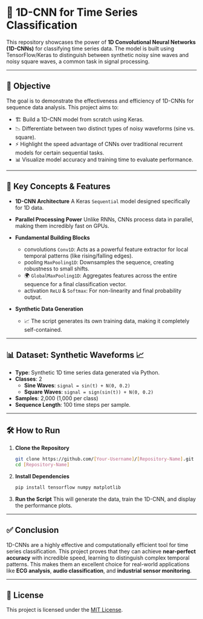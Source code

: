 # 🌊 1D-CNN for Time Series Classification

This repository showcases the power of **1D Convolutional Neural Networks (1D-CNNs)** for classifying time series data. The model is built using TensorFlow/Keras to distinguish between synthetic noisy sine waves and noisy square waves, a common task in signal processing.

---

## 🌟 Objective

The goal is to demonstrate the effectiveness and efficiency of 1D-CNNs for sequence data analysis. This project aims to:

- 🏗️ Build a 1D-CNN model from scratch using Keras.
- 📉 Differentiate between two distinct types of noisy waveforms (sine vs. square).
- ⚡ Highlight the speed advantage of CNNs over traditional recurrent models for certain sequential tasks.
- 📊 Visualize model accuracy and training time to evaluate performance.

---

## 🚀 Key Concepts & Features

- **1D-CNN Architecture**
  A Keras `Sequential` model designed specifically for 1D data.

- **Parallel Processing Power**
  Unlike RNNs, CNNs process data in parallel, making them incredibly fast on GPUs.

- **Fundamental Building Blocks**
  -  convolutions `Conv1D`: Acts as a powerful feature extractor for local temporal patterns (like rising/falling edges).
  - pooling `MaxPooling1D`: Downsamples the sequence, creating robustness to small shifts.
  - 🌍 `GlobalMaxPooling1D`: Aggregates features across the entire sequence for a final classification vector.
  - activation `ReLU` & `Softmax`: For non-linearity and final probability output.

- **Synthetic Data Generation**
  - 📈 The script generates its own training data, making it completely self-contained.

---

## 📊 Dataset: Synthetic Waveforms 📈

- **Type**: Synthetic 1D time series data generated via Python.
- **Classes**: 2
  - **Sine Waves**: `signal = sin(t) + N(0, 0.2)`
  - **Square Waves**: `signal = sign(sin(t)) + N(0, 0.2)`
- **Samples**: 2,000 (1,000 per class)
- **Sequence Length**: 100 time steps per sample.

---

## 🛠️ How to Run

1.  **Clone the Repository**
    ```bash
    git clone https://github.com/[Your-Username]/[Repository-Name].git
    cd [Repository-Name]
    ```

2.  **Install Dependencies**
    ```bash
    pip install tensorflow numpy matplotlib
    ```

3.  **Run the Script**
    This will generate the data, train the 1D-CNN, and display the performance plots.

---

## ✅ Conclusion

1D-CNNs are a highly effective and computationally efficient tool for time series classification. This project proves that they can achieve **near-perfect accuracy** with incredible speed, learning to distinguish complex temporal patterns. This makes them an excellent choice for real-world applications like **ECG analysis**, **audio classification**, and **industrial sensor monitoring**.

---

## 📄 License

This project is licensed under the [MIT License](LICENSE).
